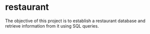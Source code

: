 # restaurant
The objective of this project is to establish a restaurant database and retrieve information from it using SQL queries.
